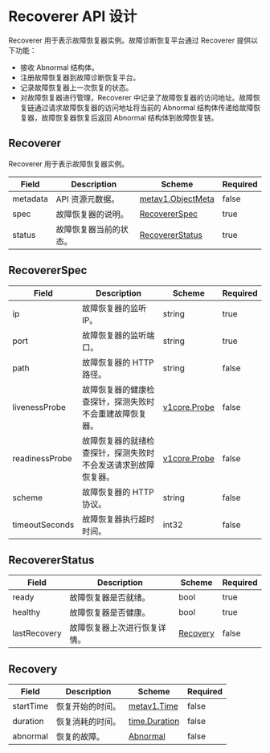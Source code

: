# Recoverer API 设计

Recoverer 用于表示故障恢复器实例。故障诊断恢复平台通过 Recoverer 提供以下功能：

* 接收 Abnormal 结构体。
* 注册故障恢复器到故障诊断恢复平台。
* 记录故障恢复器上一次恢复的状态。
* 对故障恢复器进行管理，Recoverer 中记录了故障恢复器的访问地址。故障恢复链通过请求故障恢复器的访问地址将当前的 Abnormal 结构体传递给故障恢复器，故障恢复器恢复后返回 Abnormal 结构体到故障恢复链。

## Recoverer

Recoverer 用于表示故障恢复器实例。

| Field | Description | Scheme | Required |
| ----- | ----------- | ------ | -------- |
| metadata | API 资源元数据。 | [metav1.ObjectMeta](https://kubernetes.io/docs/reference/generated/kubernetes-api/v1.17/#objectmeta-v1-meta) | false |
| spec | 故障恢复器的说明。 | [RecovererSpec](#recovererspec) | true |
| status | 故障恢复器当前的状态。 | [RecovererStatus](#recovererstatus) | true |

## RecovererSpec

| Field | Description | Scheme | Required |
| ----- | ----------- | ------ | -------- |
| ip | 故障恢复器的监听 IP。 | string | true |
| port | 故障恢复器的监听端口。 | string | true |
| path | 故障恢复器的 HTTP 路径。 | string | false |
| livenessProbe | 故障恢复器的健康检查探针，探测失败时不会重建故障恢复器。 | [v1core.Probe](https://kubernetes.io/docs/reference/generated/kubernetes-api/v1.17/#probe-v1-core) | false |
| readinessProbe | 故障恢复器的就绪检查探针，探测失败时不会发送请求到故障恢复器。 | [v1core.Probe](https://kubernetes.io/docs/reference/generated/kubernetes-api/v1.17/#probe-v1-core) | false |
| scheme | 故障恢复器的 HTTP 协议。 | string | false |
| timeoutSeconds | 故障恢复器执行超时时间。 | int32 | false |

## RecovererStatus

| Field | Description | Scheme | Required |
| ----- | ----------- | ------ | -------- |
| ready | 故障恢复器是否就绪。 | bool | true |
| healthy | 故障恢复器是否健康。 | bool | true |
| lastRecovery | 故障恢复器上次进行恢复详情。 | [Recovery](#recovery) | false |

## Recovery

| Field | Description | Scheme | Required |
| ----- | ----------- | ------ | -------- |
| startTime | 恢复开始的时间。 | [metav1.Time](https://kubernetes.io/docs/reference/generated/kubernetes-api/v1.17/#time-v1-meta) | false |
| duration | 恢复消耗的时间。 | [time.Duration](https://golang.org/pkg/time/#Duration) | false |
| abnormal | 恢复的故障。 | [Abnormal](#abnormal) | false |
